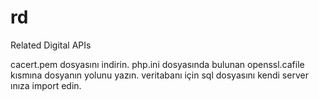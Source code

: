 # rd
Related Digital APIs

cacert.pem dosyasını indirin. 
php.ini dosyasında bulunan openssl.cafile kısmına dosyanın yolunu yazın.
veritabanı için sql dosyasını kendi server ınıza import edin.
